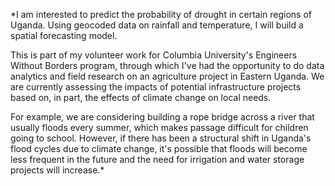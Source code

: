 *I am interested to predict the probability of drought in certain regions of Uganda.
Using geocoded data on rainfall and temperature, I will build a spatial forecasting model.

This is part of my volunteer work for Columbia University's Engineers Without Borders
program, through which I've had the opportunity to do data analytics and field research
on an agriculture project in Eastern Uganda. We are currently assessing the impacts
of potential infrastructure projects based on, in part, the effects of climate change on
local needs.

For example, we are considering building a rope bridge across a river that usually floods
every summer, which makes passage difficult for children going to school. However, if
there has been a structural shift in Uganda's flood cycles due to climate change,
it's possible that floods will become less frequent in the future and the need for
irrigation and water storage projects will increase.*
